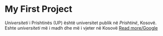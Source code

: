 # My First Project

_Universiteti_ i Prishtinës (UP) është universitet publik në _Prishtinë_, Kosovë. Eshte _universiteti_ më i madh dhe më i vjeter në Kosovë
[Read more/Google](https://mjekesia.uni-pr.edu/)